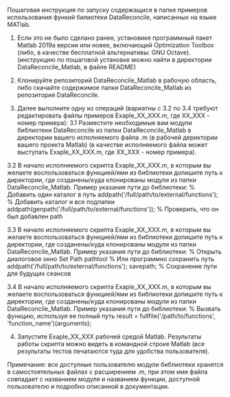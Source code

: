 Пошаговая инструкция по запуску содержащися в папке примеров
использования функий билиотеки DataReconcile, написанных на языке MATlab.

1. Если это не было сделано ранее, установике программный пакет Matlab 2019a версии или новее,
включающий Optimization Toolbox (либо, в качестве бесплатной альтернативы: GNU Octave).
(инструкцию по пошаговой установке можно найти в директории DataReconcile_Matlab, в файле README)

2. Клонируйте репозиторий DataReconcile_Matlab в рабочую область, либо
скачайте содержимое папки DataReconcile_Matlab из репозитория DataReconcile.

3. Далее выполните одну из операций (вариатны с 3.2 по 3.4 требуют редактировать
файлы примеров Exaple_ХX_ХХХ.m, где ХX_ХХХ - номер примера):
3.1 Разместите необходимые вам модули библиотеки DataReconcile из папки DataReconcile_Matlab
в директории вашего исполняемого файла .m (в рабочей дериктории вашего проекта Matlab)
(в качестве исполняемого файла может выступать Exaple_ХX_ХХХ.m, где ХX_ХХХ - номер примера).

3.2 В начало исполняемого скрипта Exaple_ХX_ХХХ.m, в которым вы желаете воспользоваться функцией/ями из библиотеки 
допишите путь к директории, где созданены/куда клонированы модули из папки DataReconcile_Matlab.
Пример указания пути до библиотеки:
% Добавить один каталог в путь
addpath('/full/path/to/external/functions');
% Добавить каталог и все подпапки
addpath(genpath('/full/path/to/external/functions'));
% Проверить, что он был добавлен
path

3.3 В начало исполняемого скрипта Exaple_ХX_ХХХ.m, в которым вы желаете воспользоваться функцией/ями из библиотеки 
допишите путь к директории, где созданены/куда клонированы модули из папки DataReconcile_Matlab.
Пример указания пути до библиотеки:
% Открыть диалоговое окно Set Path
pathtool
% Или программно сохранить путь
addpath('/full/path/to/external/functions');
savepath; % Сохранение пути для будущих сеансов

3.4 В начало исполняемого скрипта Exaple_ХX_ХХХ.m, в которым вы желаете воспользоваться функцией/ями из библиотеки 
допишите путь к директории, где созданены/куда клонированы модули из папки DataReconcile_Matlab.
Пример указания пути до библиотеки:
% Вызвать функцию, используя ее полный путь
result = fullfile('/path/to/functions', 'function_name')(arguments);

4. Запустите Exaple_ХX_ХХХ рабочей средой Matlab. Результаты работы скрипта можно видеть в 
командной строке Matlab (все результаты тестов печатаются туда для удобства пользователя).


Примечание: все доступные пользователю модули библиотеки хранятся в самостоятельных 
файлах с расширением .m, при этом имя файла совпадает с названием модуля и 
названием функции, доступной пользователю и подробно описанной в документации.
